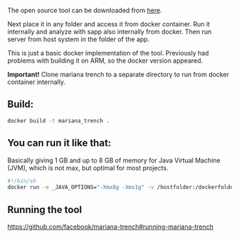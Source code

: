 The open source tool can be downloaded from [here](https://github.com/facebook/mariana-trench). 

Next place it in any folder and access it from docker container. Run it internally and analyze with sapp also internally from docker. Then run server from host system in the folder of the app.  

This is just a basic docker implementation of the tool. Previously had problems with building it on ARM, so the docker version appeared. 

**Important!** 
Clone mariana trench to a separate directory to run from docker container internally. 

## Build:
```bash
docker build -t mariana_trench .
```
## You can run it like that:
Basically giving 1 GB and up to 8 GB of memory for Java Virtual Machine (JVM), which is not max, but optimal for most projects. 
```bash
#!/bin/sh
docker run -e _JAVA_OPTIONS="-Xmx8g -Xms1g" -v /hostfolder:/dockerfolderinternal -it --rm mariana_trench
```
## Running the tool 
https://github.com/facebook/mariana-trench#running-mariana-trench
